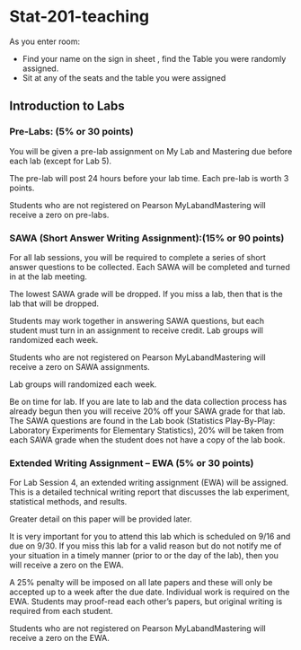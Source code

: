 # Stat-201-teaching

As you enter room:
* Find your name on the sign in sheet , find the Table you were randomly assigned.  
* Sit at any of the seats and the table you were assigned

## Introduction to Labs

### Pre-Labs: (5% or 30 points) 

You will be given a pre-lab assignment on My Lab and Mastering due before each lab (except for Lab 5). 

The pre-lab will post 24 hours before your lab time. Each pre-lab is worth 3 points.

Students who are not registered on Pearson MyLabandMastering will receive a zero on pre-labs.

### SAWA (Short Answer Writing Assignment):(15% or 90 points) 

For all lab sessions, you will be required to complete a series of short answer questions to be collected. Each SAWA will be completed and turned in at the lab meeting. 

The lowest SAWA grade will be dropped. If you miss a lab, then that is the lab that will be dropped. 

Students may work together in answering SAWA questions, but each student must turn in an assignment to receive credit. Lab
groups will randomized each week. 

Students who are not registered on Pearson MyLabandMastering will receive a zero on SAWA assignments. 

Lab groups will randomized each week. 

Be on time for lab. If you are late to lab and the data collection process has already begun then you will receive 20% off your SAWA grade for that lab. The SAWA questions are found in the Lab book (Statistics Play-By-Play: Laboratory Experiments for Elementary Statistics), 20% will be taken from each SAWA grade when the student does not have a copy of the lab book.

### Extended Writing Assignment – EWA (5% or 30 points) 

For Lab Session 4, an extended writing assignment (EWA) will be assigned. This is a detailed technical writing report that discusses the lab experiment, statistical methods, and results. 

Greater detail on this paper will be provided later. 

It is very important for you to attend this lab which is scheduled on 9/16 and due on 9/30. If you miss this lab for a valid reason but do not notify me of your situation in a timely manner (prior to or the day of the lab), then you will receive a zero on the EWA.

A 25% penalty will be imposed on all late papers and these will only be accepted up to a week after the due date. Individual work is required on the EWA. Students may proof-read each other’s papers, but original writing is required from each student. 

Students who are not registered on Pearson MyLabandMastering will receive a zero on the EWA.
